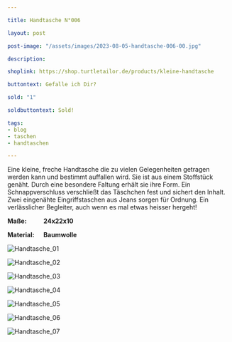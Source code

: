 ```yaml
---

title: Handtasche N°006

layout: post

post-image: "/assets/images/2023-08-05-handtasche-006-00.jpg"

description:

shoplink: https://shop.turtletailor.de/products/kleine-handtasche

buttontext: Gefalle ich Dir?

sold: "1"

soldbuttontext: Sold!

tags:
- blog
- taschen
- handtaschen

---
```


Eine kleine, freche Handtasche die zu vielen Gelegenheiten getragen werden kann und bestimmt auffallen wird. Sie ist aus einem Stoffstück genäht. Durch eine besondere Faltung erhält sie ihre Form. Ein Schnappverschluss verschließt das Täschchen fest und sichert den Inhalt. Zwei eingenähte Eingriffstaschen aus Jeans sorgen für Ordnung. Ein verlässlicher Begleiter, auch wenn es mal etwas heisser hergeht!

**Maße: &emsp; &emsp; 24x22x10**

**Material: &emsp; Baumwolle**

![Handtasche_01](/assets/images/2023-08-05-handtasche-006-01.jpg)<br>

![Handtasche_02](/assets/images/2023-08-05-handtasche-006-02.jpg)<br>

![Handtasche_03](/assets/images/2023-08-05-handtasche-006-03.jpg)<br>

![Handtasche_04](/assets/images/2023-08-05-handtasche-006-04.jpg)<br>

![Handtasche_05](/assets/images/2023-08-05-handtasche-006-05.jpg)<br>

![Handtasche_06](/assets/images/2023-08-05-handtasche-006-06.jpg)<br>

![Handtasche_07](/assets/images/2023-08-05-handtasche-006-07.jpg)
